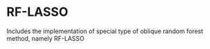 # RF-LASSO
Includes the implementation of special type of oblique random forest method, namely RF-LASSO 
